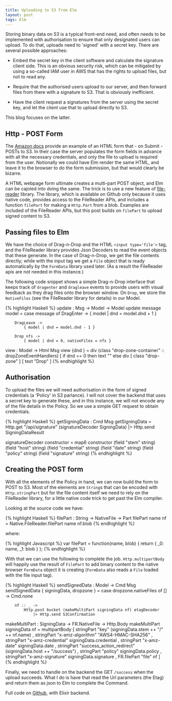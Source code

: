 ```yaml
---
title: Uploading to S3 from Elm
layout: post
tags: Elm
---
```


Storing binary data on S3 is a typical front-end need, and often needs to be implemented with authorisation to ensure that only designated users can upload. To do that, uploads need to 'signed' with a secret key. There are several possible approaches:

 - Embed the secret key in the client software and calculate the signature client side. This is an obvious security risk, which can be mitigated by using a so-called IAM user in AWS that has the rights to upload files, but not to read any.

 - Require that the authorised users upload to our server, and then forward files from there with a signature to S3. That is obviously inefficient.

 - Have the client request a signatures from the server using the secret key, and let the client use that to upload directly to S3.

This blog focuses on the latter.

## Http - POST Form

The [Amazon docs](http://docs.aws.amazon.com/AmazonS3/latest/API/sigv4-authentication-HTTPPOST.html) provide an example of an HTML form that - on Submit - POSTs to S3. In their case the server populates the form fields in advance with all the necessary credentials, and only the file to upload is required from the user. Notionally we could have Elm render the same HTML, and leave it to the browser to do the form submission, but that would clearly be bizarre.

A HTML webpage form ultimate creates a multi-part POST object, and Elm can be cajoled into doing the same. The trick is to use a new feature of [file-reader](https://github.com/simonh1000/file-reader) library. The library, which is available on Github only because it uses native code, provides access to the FileReader APIs, and includes a function `filePart` for making a `Http.Part` from a blob. Examples are included of the FileReader APIs, but this post builds on `filePart` to upload signed content to S3.

## Passing files to Elm

We have the choice of Drag-n-Drop and the HTML `<input type='file'>` tag, and the FileReader library provides Json Decoders to read the event objects that these generate. In the case of Drag-n-Drop, we get the file contents directly; while with the input tag we get a `File` object that is ready automatically by the `FormData` library used later. (As a result the FileReader apis are not needed in this instance.)

The following code snippet shows a simple Drag-n-Drop interface that keeps track of `dragenter` and `dragleave` events to provide users with visual feedback as they drag files onto the browser window. On `Drop`, we store the `NativeFiles` (see the FileReader library for details) in our Model.

{% highlight Haskell %}
update : Msg -> Model -> Model
update message model =
    case message of
        DragEnter ->
            { model | dnd = model.dnd + 1 }

        DragLeave ->
            { model | dnd = model.dnd - 1 }

        Drop nfs ->
            { model | dnd = 0, nativeFiles = nfs }

view : Model -> Html Msg
view {dnd } =
    div
        (class "drop-zone-container" :: dropZoneEventHandlers)
        [ if dnd == 0 then
            text ""
          else
            div [ class "drop-zone" ] [ text "Drop" ]
{% endhighlight %}

## Authorisation

To upload the files we will need authorisation in the form of signed credentials (a 'Policy' in S3 parlance). I will not cover the backend that uses a secret key to generate these, and in this instance, we will not encode any of the file details in the Policy. So we use a simple GET request to obtain credentials.

{% highlight Haskell %}
getSigningData : Cmd Msg
getSigningData =
    Http.get "/api/signature" (signatureDecoder SigningData)
        |> Http.send SigningDataResult

signatureDecoder constructor =
    map6 constructor
        (field "stem" string)
        (field "host" string)
        (field "credential" string)
        (field "date" string)
        (field "policy" string)
        (field "signature" string)
{% endhighlight %}

## Creating the POST form

With all the elements of the Policy in hand, we can now build the form to POST to S3. Most of the elements are `String`s that can be encoded with `Http.stringPart` but for the file content itself we need to rely on the FileReader library, for a little native code trick to get past the Elm compiler.

Looking at the source code we have:

{% highlight Haskell %}
filePart : String -> NativeFile -> Part
filePart name nf =
    Native.FileReader.filePart name nf.blob
{% endhighlight %}

where:

{% highlight Javascript %}
var filePart = function(name, blob) {
    return {
        _0: name,
        _1: blob
    }
};
{% endhighlight %}

With that we can use the following to complete the job.  `Http.multipartBody` will happily use the result of `FilePart` to add binary content to the native browser `FormData` object it is creating (`FormData` also reads a `File` loaded with the file input tag).

{% highlight Haskell %}
sendSignedData : Model -> Cmd Msg
sendSignedData { signingData, dropzone } =
    case dropzone.nativeFiles of
        [] ->
            Cmd.none

        nf :: _ ->
            Http.post bucket (makeMultiPart signingData nf) etagDecoder
                |> Http.send S3Confirmation


makeMultiPart : SigningData -> FR.NativeFile -> Http.Body
makeMultiPart signingData nf =
    multipartBody
        [ stringPart "key" (signingData.stem ++ "/" ++ nf.name)
        , stringPart "x-amz-algorithm" "AWS4-HMAC-SHA256"
        , stringPart "x-amz-credential" signingData.credential
        , stringPart "x-amz-date" signingData.date
        , stringPart "success_action_redirect" (signingData.host ++ "/success")
        , stringPart "policy" signingData.policy
        , stringPart "x-amz-signature" signingData.signature
        , FR.filePart "file" nf
        ]
{% endhighlight %}

Finally, we need to handle on the backend the GET `/success` when the upload succeeds. What I do is have that read the Url parameters (the Etag) and return them as json to Elm to complete the Command.

Full code on [Github](https://github.com/simonh1000/elm-s3-example), with Elixir backend.
